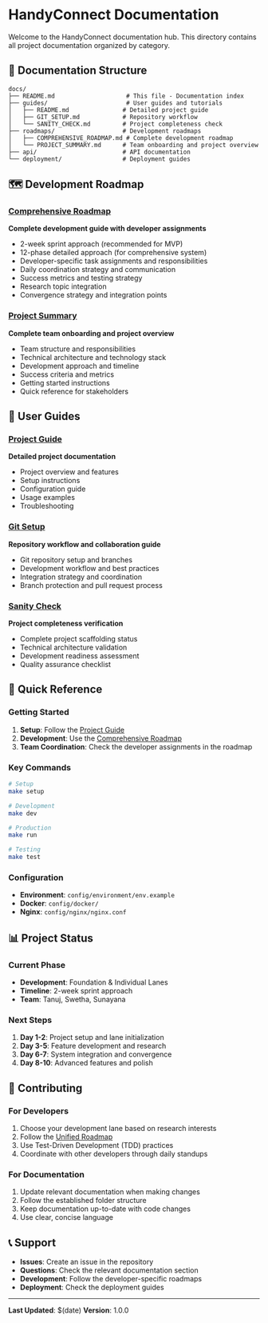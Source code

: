 # HandyConnect Documentation

Welcome to the HandyConnect documentation hub. This directory contains all project documentation organized by category.

## 📁 Documentation Structure

```
docs/
├── README.md                    # This file - Documentation index
├── guides/                      # User guides and tutorials
│   ├── README.md               # Detailed project guide
│   ├── GIT_SETUP.md            # Repository workflow
│   └── SANITY_CHECK.md         # Project completeness check
├── roadmaps/                   # Development roadmaps
│   ├── COMPREHENSIVE_ROADMAP.md # Complete development roadmap
│   └── PROJECT_SUMMARY.md      # Team onboarding and project overview
├── api/                        # API documentation
└── deployment/                 # Deployment guides
```

## 🗺️ Development Roadmap

### [Comprehensive Roadmap](roadmaps/COMPREHENSIVE_ROADMAP.md)
**Complete development guide with developer assignments**
- 2-week sprint approach (recommended for MVP)
- 12-phase detailed approach (for comprehensive system)
- Developer-specific task assignments and responsibilities
- Daily coordination strategy and communication
- Success metrics and testing strategy
- Research topic integration
- Convergence strategy and integration points

### [Project Summary](roadmaps/PROJECT_SUMMARY.md)
**Complete team onboarding and project overview**
- Team structure and responsibilities
- Technical architecture and technology stack
- Development approach and timeline
- Success criteria and metrics
- Getting started instructions
- Quick reference for stakeholders

## 📖 User Guides

### [Project Guide](guides/README.md)
**Detailed project documentation**
- Project overview and features
- Setup instructions
- Configuration guide
- Usage examples
- Troubleshooting


### [Git Setup](guides/GIT_SETUP.md)
**Repository workflow and collaboration guide**
- Git repository setup and branches
- Development workflow and best practices
- Integration strategy and coordination
- Branch protection and pull request process

### [Sanity Check](guides/SANITY_CHECK.md)
**Project completeness verification**
- Complete project scaffolding status
- Technical architecture validation
- Development readiness assessment
- Quality assurance checklist

## 🔧 Quick Reference

### Getting Started
1. **Setup**: Follow the [Project Guide](guides/README.md)
2. **Development**: Use the [Comprehensive Roadmap](roadmaps/COMPREHENSIVE_ROADMAP.md)
3. **Team Coordination**: Check the developer assignments in the roadmap

### Key Commands
```bash
# Setup
make setup

# Development
make dev

# Production
make run

# Testing
make test
```

### Configuration
- **Environment**: `config/environment/env.example`
- **Docker**: `config/docker/`
- **Nginx**: `config/nginx/nginx.conf`

## 📊 Project Status

### Current Phase
- **Development**: Foundation & Individual Lanes
- **Timeline**: 2-week sprint approach
- **Team**: Tanuj, Swetha, Sunayana

### Next Steps
1. **Day 1-2**: Project setup and lane initialization
2. **Day 3-5**: Feature development and research
3. **Day 6-7**: System integration and convergence
4. **Day 8-10**: Advanced features and polish

## 🤝 Contributing

### For Developers
1. Choose your development lane based on research interests
2. Follow the [Unified Roadmap](roadmaps/UNIFIED_ROADMAP.md)
3. Use Test-Driven Development (TDD) practices
4. Coordinate with other developers through daily standups

### For Documentation
1. Update relevant documentation when making changes
2. Follow the established folder structure
3. Keep documentation up-to-date with code changes
4. Use clear, concise language

## 📞 Support

- **Issues**: Create an issue in the repository
- **Questions**: Check the relevant documentation section
- **Development**: Follow the developer-specific roadmaps
- **Deployment**: Check the deployment guides

---

**Last Updated**: $(date)
**Version**: 1.0.0
